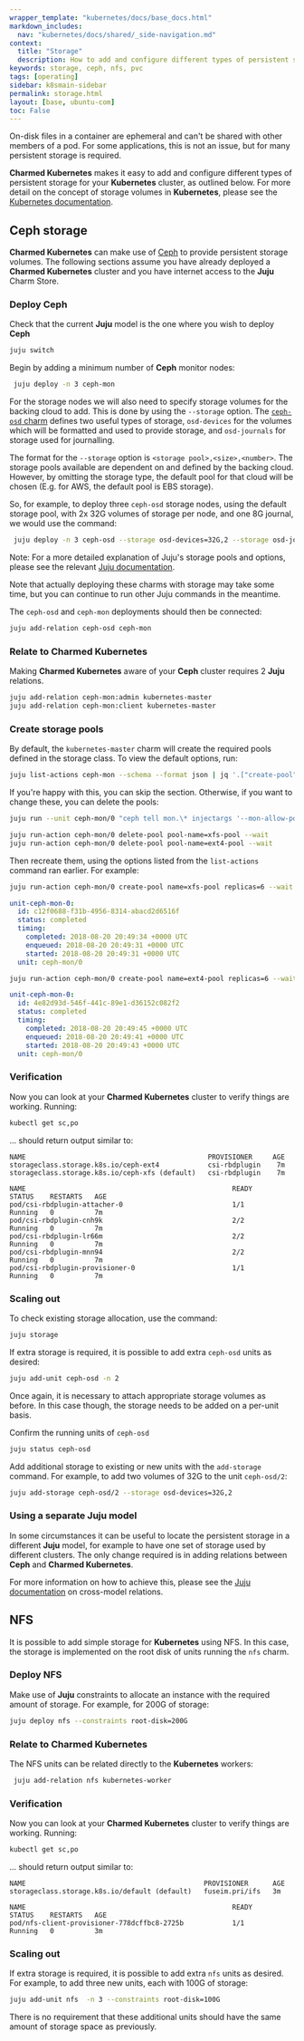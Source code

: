 ```yaml
---
wrapper_template: "kubernetes/docs/base_docs.html"
markdown_includes:
  nav: "kubernetes/docs/shared/_side-navigation.md"
context:
  title: "Storage"
  description: How to add and configure different types of persistent storage for your Kubernetes cluster.
keywords: storage, ceph, nfs, pvc
tags: [operating]
sidebar: k8smain-sidebar
permalink: storage.html
layout: [base, ubuntu-com]
toc: False
---
```


On-disk files in a container are ephemeral and can't be shared with other members of a pod. For some applications, this is not an issue, but for many persistent storage is required.

**Charmed Kubernetes** makes it easy to add and configure different types of persistent storage for your **Kubernetes** cluster, as outlined below. For more detail on the concept of storage volumes in **Kubernetes**, please see the [Kubernetes documentation][kubernetes-storage-docs].

## Ceph storage

**Charmed Kubernetes** can make use of [Ceph][ceph-home] to provide persistent storage
volumes. The following sections assume you have already deployed a
**Charmed Kubernetes** cluster and you have internet access to the
**Juju** Charm Store.

### Deploy Ceph

Check that the current **Juju** model is the one where you wish to deploy **Ceph**

```bash
juju switch
```

Begin by adding a minimum number of **Ceph** monitor nodes:

```bash
 juju deploy -n 3 ceph-mon
```

For the storage nodes we will also need to specify storage volumes for the backing cloud to add. This is done by using the `--storage` option. The [`ceph-osd` charm][ceph-charm] defines two useful types of storage, `osd-devices` for the volumes which will be formatted and used to provide storage, and `osd-journals` for storage used for journalling.

The format for the `--storage` option is `<storage pool>,<size>,<number>`. The storage pools available are dependent on and defined by the backing cloud. However, by omitting the storage type, the default pool for that cloud will be chosen (E.g. for AWS, the default pool is EBS storage).

So, for example, to deploy three `ceph-osd` storage nodes, using the default storage pool, with 2x 32G volumes of storage per node, and one 8G journal, we would use the command:

```bash
 juju deploy -n 3 ceph-osd --storage osd-devices=32G,2 --storage osd-journals=8G,1
```

<div class="p-notification--positive"><p markdown="1" class="p-notification__response">
<span class="p-notification__status">Note:</span>
For a more detailed explanation of Juju's storage pools and options, please see the relevant <a href="https://docs.jujucharms.com/stable/en/charms-storage">Juju documentation</a>.
</p></div>

Note that actually deploying these charms with storage may take some time, but you can continue to run other Juju commands in the meantime.

The `ceph-osd` and `ceph-mon` deployments should then be connected:

```bash
juju add-relation ceph-osd ceph-mon
```

### Relate to Charmed Kubernetes

Making **Charmed Kubernetes** aware of your **Ceph** cluster requires 2 **Juju** relations.

```bash
juju add-relation ceph-mon:admin kubernetes-master
juju add-relation ceph-mon:client kubernetes-master
```

### Create storage pools

By default, the `kubernetes-master` charm will create the required pools defined
in the storage class.  To view the default options, run:

```bash
juju list-actions ceph-mon --schema --format json | jq '.["create-pool"]'
```

If you're happy with this, you can skip the section.  Otherwise, if you want to
change these, you can delete the pools:

```bash
juju run --unit ceph-mon/0 "ceph tell mon.\* injectargs '--mon-allow-pool-delete=true'"

juju run-action ceph-mon/0 delete-pool pool-name=xfs-pool --wait
juju run-action ceph-mon/0 delete-pool pool-name=ext4-pool --wait
```

Then recreate them, using the options listed from the `list-actions` command ran
earlier.  For example:

```bash
juju run-action ceph-mon/0 create-pool name=xfs-pool replicas=6 --wait
```

```yaml
unit-ceph-mon-0:
  id: c12f0688-f31b-4956-8314-abacd2d6516f
  status: completed
  timing:
    completed: 2018-08-20 20:49:34 +0000 UTC
    enqueued: 2018-08-20 20:49:31 +0000 UTC
    started: 2018-08-20 20:49:31 +0000 UTC
  unit: ceph-mon/0
```

```bash
juju run-action ceph-mon/0 create-pool name=ext4-pool replicas=6 --wait
```

```yaml
unit-ceph-mon-0:
  id: 4e82d93d-546f-441c-89e1-d36152c082f2
  status: completed
  timing:
    completed: 2018-08-20 20:49:45 +0000 UTC
    enqueued: 2018-08-20 20:49:41 +0000 UTC
    started: 2018-08-20 20:49:43 +0000 UTC
  unit: ceph-mon/0
```

### Verification

Now you can look at your **Charmed Kubernetes** cluster to verify things are working. Running:

```bash
kubectl get sc,po
```

... should return output similar to:

```no-highlight
NAME                                             PROVISIONER     AGE
storageclass.storage.k8s.io/ceph-ext4            csi-rbdplugin    7m
storageclass.storage.k8s.io/ceph-xfs (default)   csi-rbdplugin    7m

NAME                                                   READY     STATUS    RESTARTS   AGE
pod/csi-rbdplugin-attacher-0                           1/1       Running   0          7m
pod/csi-rbdplugin-cnh9k                                2/2       Running   0          7m
pod/csi-rbdplugin-lr66m                                2/2       Running   0          7m
pod/csi-rbdplugin-mnn94                                2/2       Running   0          7m
pod/csi-rbdplugin-provisioner-0                        1/1       Running   0          7m
```

### Scaling out

To check existing storage allocation, use the command:

```bash
juju storage
```

If extra storage is required, it is possible to add extra `ceph-osd` units as
desired:

```bash
juju add-unit ceph-osd -n 2
```

Once again, it is necessary to attach appropriate storage volumes as before. In this case though, the storage needs to be added on a per-unit basis.

Confirm the running units of `ceph-osd`

```bash
juju status ceph-osd
```

Add additional storage to existing or new units with the `add-storage` command. For example, to add two volumes of 32G to the unit `ceph-osd/2`:

```bash
juju add-storage ceph-osd/2 --storage osd-devices=32G,2
```

### Using a separate Juju model

In some circumstances it can be useful to locate the persistent storage in a different **Juju** model, for example to have one set of storage used by different clusters. The only change required is in adding relations between **Ceph** and **Charmed Kubernetes**.

For more information on how to achieve this, please see the [Juju documentation][juju-cmr] on cross-model relations.

## NFS

It is possible to add simple storage for **Kubernetes** using NFS. In this case, the storage is implemented on the root disk of units running the `nfs` charm.

### Deploy NFS

Make use of **Juju** constraints to allocate an instance with the required amount of storage. For example, for 200G of storage:

```bash
juju deploy nfs --constraints root-disk=200G
```

### Relate to Charmed Kubernetes

The NFS units can be related directly to the **Kubernetes** workers:

```bash
 juju add-relation nfs kubernetes-worker
```

### Verification

Now you can look at your **Charmed Kubernetes** cluster to verify things
are working. Running:

```bash
kubectl get sc,po
```

... should return output similar to:

```no-highlight
NAME                                            PROVISIONER      AGE
storageclass.storage.k8s.io/default (default)   fuseim.pri/ifs   3m

NAME                                                   READY     STATUS    RESTARTS   AGE
pod/nfs-client-provisioner-778dcffbc8-2725b            1/1       Running   0          3m
```

### Scaling out

If extra storage is required, it is possible to add extra `nfs` units as desired. For example, to add three new units, each with 100G of storage:

```bash
juju add-unit nfs  -n 3 --constraints root-disk=100G
```

There is no requirement that these additional units should have the same amount of storage space as previously.

<!-- LINKS -->

[kubernetes-storage-docs]: https://kubernetes.io/docs/concepts/storage/
[ceph-home]: https://ceph.com/
[ceph-charm]: https://jujucharms.com/ceph-osd/
[juju-storage]: https://docs.jujucharms.com/stable/en/charms-storage
[juju-cmr]: https://docs.jujucharms.com/stable/en/models-cmr

